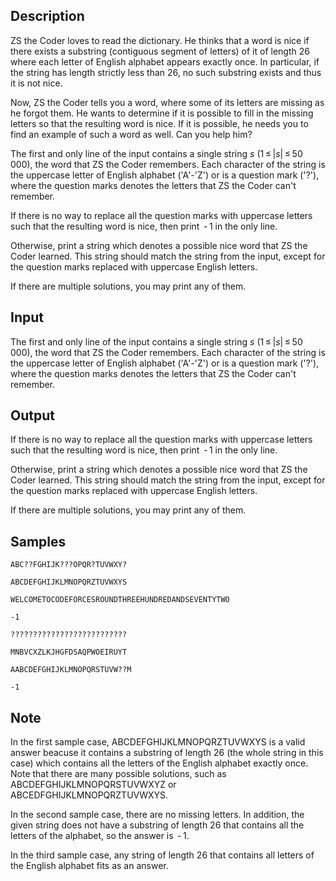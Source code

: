 ## Description

<div><p>ZS the Coder loves to read the dictionary. He thinks that a word is <span class="tex-font-style-it">nice</span> if there exists a <span class="tex-font-style-bf">substring</span> (contiguous segment of letters) of it of length <span class="tex-span">26</span> where each letter of English alphabet appears exactly once. In particular, if the string has length strictly less than <span class="tex-span">26</span>, no such substring exists and thus it is not nice.</p><p>Now, ZS the Coder tells you a word, where some of its letters are missing as he forgot them. He wants to determine if it is possible to fill in the missing letters so that the resulting word is nice. If it is possible, he needs you to find an example of such a word as well. Can you help him?</p></div><div class="input-specification"><p>The first and only line of the input contains a single string <span class="tex-span"><i>s</i></span> (<span class="tex-span">1 ≤ |<i>s</i>| ≤ 50 000</span>), the word that ZS the Coder remembers. Each character of the string is the uppercase letter of English alphabet ('A'-'Z') or is a question mark ('?'), where the question marks denotes the letters that ZS the Coder can't remember.</p></div><div class="output-specification"><p>If there is no way to replace all the question marks with <span class="tex-font-style-bf">uppercase letters</span> such that the resulting word is nice, then print <span class="tex-span"> - 1</span> in the only line.</p><p>Otherwise, print a string which denotes a possible nice word that ZS the Coder learned. This string should match the string from the input, except for the question marks replaced with uppercase English letters.</p><p>If there are multiple solutions, you may print any of them.</p></div>

## Input

<p>The first and only line of the input contains a single string <span class="tex-span"><i>s</i></span> (<span class="tex-span">1 ≤ |<i>s</i>| ≤ 50 000</span>), the word that ZS the Coder remembers. Each character of the string is the uppercase letter of English alphabet ('A'-'Z') or is a question mark ('?'), where the question marks denotes the letters that ZS the Coder can't remember.</p>

## Output

<p>If there is no way to replace all the question marks with <span class="tex-font-style-bf">uppercase letters</span> such that the resulting word is nice, then print <span class="tex-span"> - 1</span> in the only line.</p><p>Otherwise, print a string which denotes a possible nice word that ZS the Coder learned. This string should match the string from the input, except for the question marks replaced with uppercase English letters.</p><p>If there are multiple solutions, you may print any of them.</p>

## Samples

```input1
ABC??FGHIJK???OPQR?TUVWXY?

```

```output1
ABCDEFGHIJKLMNOPQRZTUVWXYS
```






```input2
WELCOMETOCODEFORCESROUNDTHREEHUNDREDANDSEVENTYTWO

```

```output2
-1
```






```input3
??????????????????????????

```

```output3
MNBVCXZLKJHGFDSAQPWOEIRUYT
```






```input4
AABCDEFGHIJKLMNOPQRSTUVW??M

```

```output4
-1
```




## Note

<p>In the first sample case, <span class="tex-font-style-tt">ABCDEFGHIJKLMNOPQRZTUVWXYS</span> is a valid answer beacuse it contains a substring of length <span class="tex-span">26</span> (the whole string in this case) which contains all the letters of the English alphabet exactly once. Note that there are many possible solutions, such as <span class="tex-font-style-tt">ABCDEFGHIJKLMNOPQRSTUVWXYZ</span> or <span class="tex-font-style-tt">ABCEDFGHIJKLMNOPQRZTUVWXYS</span>.</p><p>In the second sample case, there are no missing letters. In addition, the given string does not have a substring of length <span class="tex-span">26</span> that contains all the letters of the alphabet, so the answer is <span class="tex-span"> - 1</span>.</p><p>In the third sample case, any string of length <span class="tex-span">26</span> that contains all letters of the English alphabet fits as an answer.</p>
